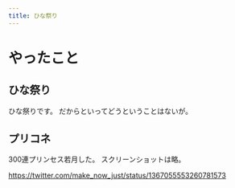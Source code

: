 ```yaml
---
title: ひな祭り
---
```


# やったこと

## ひな祭り

ひな祭りです。
だからといってどうということはないが。

## プリコネ

300連プリンセス若月した。
スクリーンショットは略。

<https://twitter.com/make_now_just/status/1367055553260781573>
